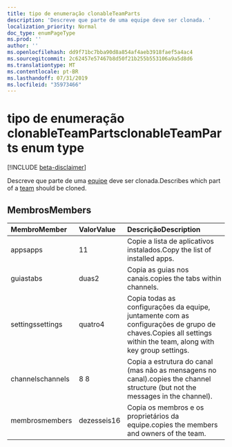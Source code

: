 ```yaml
---
title: tipo de enumeração clonableTeamParts
description: 'Descreve que parte de uma equipe deve ser clonada. '
localization_priority: Normal
doc_type: enumPageType
ms.prod: ''
author: ''
ms.openlocfilehash: dd9f71bc7bba90d8a854af4aeb3918faef5a4ac4
ms.sourcegitcommit: 2c62457e57467b8d50f21b255b553106a9a5d8d6
ms.translationtype: MT
ms.contentlocale: pt-BR
ms.lasthandoff: 07/31/2019
ms.locfileid: "35973466"
---
```

# <a name="clonableteamparts-enum-type"></a><span data-ttu-id="d6d0e-103">tipo de enumeração clonableTeamParts</span><span class="sxs-lookup"><span data-stu-id="d6d0e-103">clonableTeamParts enum type</span></span>

[!INCLUDE [beta-disclaimer](../../includes/beta-disclaimer.md)]

<span data-ttu-id="d6d0e-104">Descreve que parte de uma [equipe](../resources/team.md) deve ser clonada.</span><span class="sxs-lookup"><span data-stu-id="d6d0e-104">Describes which part of a [team](../resources/team.md) should be cloned.</span></span> 

## <a name="members"></a><span data-ttu-id="d6d0e-105">Membros</span><span class="sxs-lookup"><span data-stu-id="d6d0e-105">Members</span></span>

| <span data-ttu-id="d6d0e-106">Membro</span><span class="sxs-lookup"><span data-stu-id="d6d0e-106">Member</span></span> | <span data-ttu-id="d6d0e-107">Valor</span><span class="sxs-lookup"><span data-stu-id="d6d0e-107">Value</span></span>| <span data-ttu-id="d6d0e-108">Descrição</span><span class="sxs-lookup"><span data-stu-id="d6d0e-108">Description</span></span> |
|:---------------|:--------|:----------|
|<span data-ttu-id="d6d0e-109">apps</span><span class="sxs-lookup"><span data-stu-id="d6d0e-109">apps</span></span>|<span data-ttu-id="d6d0e-110">1</span><span class="sxs-lookup"><span data-stu-id="d6d0e-110">1</span></span>|<span data-ttu-id="d6d0e-111">Copie a lista de aplicativos instalados.</span><span class="sxs-lookup"><span data-stu-id="d6d0e-111">Copy the list of installed apps.</span></span>|
|<span data-ttu-id="d6d0e-112">guias</span><span class="sxs-lookup"><span data-stu-id="d6d0e-112">tabs</span></span>|<span data-ttu-id="d6d0e-113">duas</span><span class="sxs-lookup"><span data-stu-id="d6d0e-113">2</span></span>|<span data-ttu-id="d6d0e-114">Copia as guias nos canais.</span><span class="sxs-lookup"><span data-stu-id="d6d0e-114">copies the tabs within channels.</span></span>|
|<span data-ttu-id="d6d0e-115">settings</span><span class="sxs-lookup"><span data-stu-id="d6d0e-115">settings</span></span>|<span data-ttu-id="d6d0e-116">quatro</span><span class="sxs-lookup"><span data-stu-id="d6d0e-116">4</span></span>|<span data-ttu-id="d6d0e-117">Copia todas as configurações da equipe, juntamente com as configurações de grupo de chaves.</span><span class="sxs-lookup"><span data-stu-id="d6d0e-117">Copies all settings within the team, along with key group settings.</span></span>|
|<span data-ttu-id="d6d0e-118">channels</span><span class="sxs-lookup"><span data-stu-id="d6d0e-118">channels</span></span>|<span data-ttu-id="d6d0e-119">8 </span><span class="sxs-lookup"><span data-stu-id="d6d0e-119">8</span></span>|<span data-ttu-id="d6d0e-120">Copia a estrutura do canal (mas não as mensagens no canal).</span><span class="sxs-lookup"><span data-stu-id="d6d0e-120">copies the channel structure (but not the messages in the channel).</span></span>|
|<span data-ttu-id="d6d0e-121">membros</span><span class="sxs-lookup"><span data-stu-id="d6d0e-121">members</span></span>|<span data-ttu-id="d6d0e-122">dezesseis</span><span class="sxs-lookup"><span data-stu-id="d6d0e-122">16</span></span>|<span data-ttu-id="d6d0e-123">Copia os membros e os proprietários da equipe.</span><span class="sxs-lookup"><span data-stu-id="d6d0e-123">copies the members and owners of the team.</span></span>|
